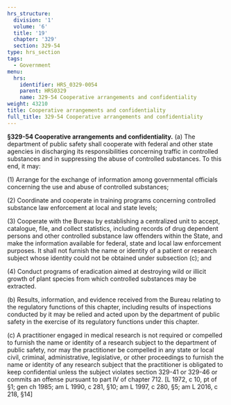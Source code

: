```yaml
---
hrs_structure:
  division: '1'
  volume: '6'
  title: '19'
  chapter: '329'
  section: 329-54
type: hrs_section
tags:
  - Government
menu:
  hrs:
    identifier: HRS_0329-0054
    parent: HRS0329
    name: 329-54 Cooperative arrangements and confidentiality
weight: 43210
title: Cooperative arrangements and confidentiality
full_title: 329-54 Cooperative arrangements and confidentiality
---
```

**§329-54 Cooperative arrangements and confidentiality.** (a) The department of public safety shall cooperate with federal and other state agencies in discharging its responsibilities concerning traffic in controlled substances and in suppressing the abuse of controlled substances. To this end, it may:

(1) Arrange for the exchange of information among governmental officials concerning the use and abuse of controlled substances;

(2) Coordinate and cooperate in training programs concerning controlled substance law enforcement at local and state levels;

(3) Cooperate with the Bureau by establishing a centralized unit to accept, catalogue, file, and collect statistics, including records of drug dependent persons and other controlled substance law offenders within the State, and make the information available for federal, state and local law enforcement purposes. It shall not furnish the name or identity of a patient or research subject whose identity could not be obtained under subsection (c); and

(4) Conduct programs of eradication aimed at destroying wild or illicit growth of plant species from which controlled substances may be extracted.

(b) Results, information, and evidence received from the Bureau relating to the regulatory functions of this chapter, including results of inspections conducted by it may be relied and acted upon by the department of public safety in the exercise of its regulatory functions under this chapter.

(c) A practitioner engaged in medical research is not required or compelled to furnish the name or identity of a research subject to the department of public safety, nor may the practitioner be compelled in any state or local civil, criminal, administrative, legislative, or other proceedings to furnish the name or identity of any research subject that the practitioner is obligated to keep confidential unless the subject violates section 329-41 or 329-46 or commits an offense pursuant to part IV of chapter 712\. [L 1972, c 10, pt of §1; gen ch 1985; am L 1990, c 281, §10; am L 1997, c 280, §5; am L 2016, c 218, §14]